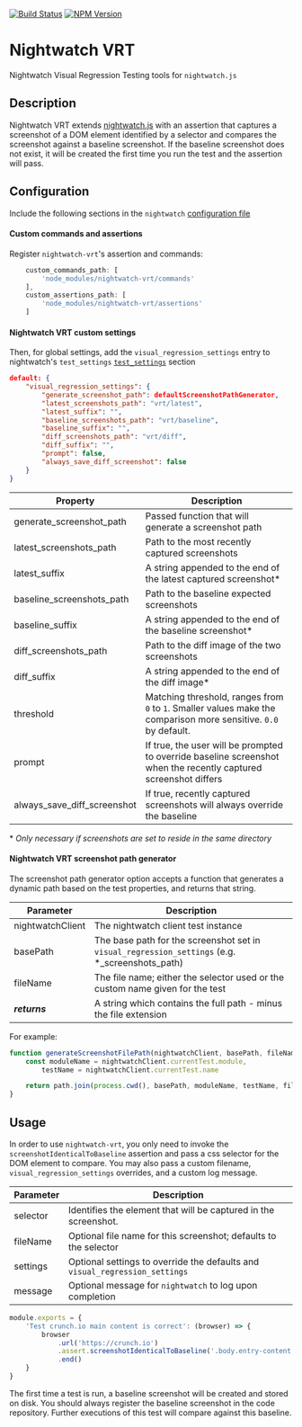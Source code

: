 [![Build Status](https://travis-ci.org/Crunch-io/nightwatch-vrt.svg?branch=master)](https://travis-ci.org/Crunch-io/nightwatch-vrt)
[![NPM Version](http://img.shields.io/npm/v/nightwatch-vrt.svg?maxAge=86400)](https://www.npmjs.org/package/nightwatch-vrt)

# Nightwatch VRT

Nightwatch Visual Regression Testing tools for `nightwatch.js`

## Description

Nightwatch VRT extends [nightwatch.js](http://nightwatchjs.org/) with an assertion that captures a screenshot of a DOM element identified by a selector and compares the screenshot against a baseline screenshot. If the baseline screenshot does not exist, it will be created the first time you run the test and the assertion will pass.

## Configuration

Include the following sections in the `nightwatch` [configuration file](http://nightwatchjs.org/gettingstarted#settings-file)

#### Custom commands and assertions

Register `nightwatch-vrt`'s assertion and commands:

```JavaScript
    custom_commands_path: [
        'node_modules/nightwatch-vrt/commands'
    ],
    custom_assertions_path: [
        'node_modules/nightwatch-vrt/assertions'
    ]
```

#### Nightwatch VRT custom settings

Then, for global settings, add the `visual_regression_settings` entry to nightwatch's `test_settings` [`test_settings`](http://nightwatchjs.org/gettingstarted#test-settings) section

```JSON
default: {
    "visual_regression_settings": {
        "generate_screenshot_path": defaultScreenshotPathGenerator,
        "latest_screenshots_path": "vrt/latest",
        "latest_suffix": "",
        "baseline_screenshots_path": "vrt/baseline",
        "baseline_suffix": "",
        "diff_screenshots_path": "vrt/diff",
        "diff_suffix": "",
        "prompt": false,
        "always_save_diff_screenshot": false
    }
}
```

| Property                    | Description                                                                                                      |
|-----------------------------|------------------------------------------------------------------------------------------------------------------|
| generate_screenshot_path    | Passed function that will generate a screenshot path                                                             |
| latest_screenshots_path     | Path to the most recently captured screenshots                                                                   |
| latest_suffix               | A string appended to the end of the latest captured screenshot*                                                  |
| baseline_screenshots_path   | Path to the baseline expected screenshots                                                                        |
| baseline_suffix             | A string appended to the end of the baseline screenshot*                                                         |
| diff_screenshots_path       | Path to the diff image of the two screenshots                                                                    |
| diff_suffix                 | A string appended to the end of the diff image*                                                                  |
| threshold                   | Matching threshold, ranges from `0` to `1`. Smaller values make the comparison more sensitive. `0.0` by default. |
| prompt                      | If true, the user will be prompted to override baseline screenshot when the recently captured screenshot differs |
| always_save_diff_screenshot | If true, recently captured screenshots will always override the baseline                                         |
\* *Only necessary if screenshots are set to reside in the same directory*

#### Nightwatch VRT screenshot path generator

The screenshot path generator option accepts a function that generates a dynamic path based on the test properties, and returns that string.

| Parameter        | Description                                                                                    |
|------------------|------------------------------------------------------------------------------------------------|
| nightwatchClient | The nightwatch client test instance                                                            |
| basePath         | The base path for the screenshot set in `visual_regression_settings` (e.g. *_screenshots_path) |
| fileName         | The file name; either the selector used or the custom name given for the test                  |
|  ***returns***   | A string which contains the full path - minus the file extension                               |

For example:

```JavaScript
function generateScreenshotFilePath(nightwatchClient, basePath, fileName) {
    const moduleName = nightwatchClient.currentTest.module,
        testName = nightwatchClient.currentTest.name

    return path.join(process.cwd(), basePath, moduleName, testName, fileName)
}
```

## Usage

In order to use `nightwatch-vrt`, you only need to invoke the `screenshotIdenticalToBaseline` assertion and pass a css selector for the DOM element to compare. You may also pass a custom filename, `visual_regression_settings` overrides, and a custom log message.

| Parameter        | Description                                                                                    |
|------------------|------------------------------------------------------------------------------------------------|
| selector         | Identifies the element that will be captured in the screenshot.                                |
| fileName         | Optional file name for this screenshot; defaults to the selector                               |
| settings         | Optional settings to override the defaults and `visual_regression_settings`                    |
| message          | Optional message for `nightwatch` to log upon completion                                       |


```JavaScript
module.exports = {
    'Test crunch.io main content is correct': (browser) => {
        browser
            .url('https://crunch.io')
            .assert.screenshotIdenticalToBaseline('.body.entry-content',  /* Optional */ 'custom-name', {threshold: 0.5}, 'VRT custom-name complete.')
            .end()
    }
}
```

The first time a test is run, a baseline screenshot will be created and stored on disk. You should always register the baseline screenshot in the code repository. Further executions of this test will compare against this baseline.
